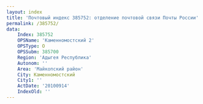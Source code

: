 ```yaml
---
layout: index
title: 'Почтовый индекс 385752: отделение почтовой связи Почты России'
permalink: /385752/
data:
    Index: 385752
    OPSName: 'Каменномостский 2'
    OPSType: О
    OPSSubm: 385700
    Region: 'Адыгея Республика'
    Autonom: ''
    Area: 'Майкопский район'
    City: Каменномостский
    City1: ''
    ActDate: '20100914'
    IndexOld: ''
---
```

